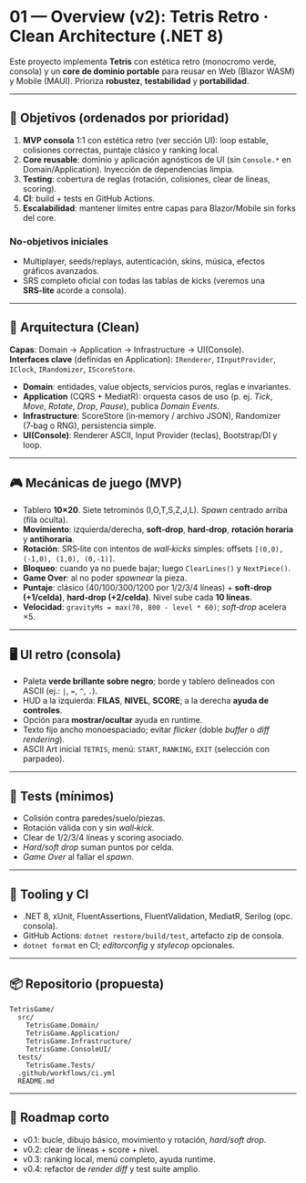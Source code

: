 # 01 — Overview (v2): Tetris Retro · Clean Architecture (.NET 8)

Este proyecto implementa **Tetris** con estética retro (monocromo verde, consola) y un **core de dominio portable** para reusar en Web (Blazor WASM) y Mobile (MAUI). Prioriza **robustez**, **testabilidad** y **portabilidad**.

---

## 🎯 Objetivos (ordenados por prioridad)
1) **MVP consola** 1:1 con estética retro (ver sección UI): loop estable, colisiones correctas, puntaje clásico y ranking local.
2) **Core reusable**: dominio y aplicación agnósticos de UI (sin `Console.*` en Domain/Application). Inyección de dependencias limpia.
3) **Testing**: cobertura de reglas (rotación, colisiones, clear de líneas, scoring).
4) **CI**: build + tests en GitHub Actions.
5) **Escalabilidad**: mantener límites entre capas para Blazor/Mobile sin forks del core.

### No‑objetivos iniciales
- Multiplayer, seeds/replays, autenticación, skins, música, efectos gráficos avanzados.
- SRS completo oficial con todas las tablas de kicks (veremos una **SRS‑lite** acorde a consola).

---

## 🧱 Arquitectura (Clean)
**Capas**: Domain → Application → Infrastructure → UI(Console).  
**Interfaces clave** (definidas en Application): `IRenderer`, `IInputProvider`, `IClock`, `IRandomizer`, `IScoreStore`.
- **Domain**: entidades, value objects, servicios puros, reglas e invariantes.
- **Application** (CQRS + MediatR): orquesta casos de uso (p. ej. *Tick*, *Move*, *Rotate*, *Drop*, *Pause*), publica *Domain Events*.
- **Infrastructure**: ScoreStore (in‑memory / archivo JSON), Randomizer (7‑bag o RNG), persistencia simple.
- **UI(Console)**: Renderer ASCII, Input Provider (teclas), Bootstrap/DI y loop.

---

## 🎮 Mecánicas de juego (MVP)
- Tablero **10×20**. Siete tetrominós (I,O,T,S,Z,J,L). *Spawn* centrado arriba (fila oculta).
- **Movimiento**: izquierda/derecha, **soft‑drop**, **hard‑drop**, **rotación horaria** y **antihoraria**.
- **Rotación**: SRS‑lite con intentos de *wall‑kicks* simples: offsets `[(0,0), (-1,0), (1,0), (0,-1)]`.
- **Bloqueo**: cuando ya no puede bajar; luego `ClearLines()` y `NextPiece()`.
- **Game Over**: al no poder *spawnear* la pieza.
- **Puntaje**: clásico (40/100/300/1200 por 1/2/3/4 líneas) + **soft‑drop (+1/celda)**, **hard‑drop (+2/celda)**. Nivel sube cada **10 líneas**.
- **Velocidad**: `gravityMs = max(70, 800 - level * 60)`; *soft‑drop* acelera ×5.

---

## 🖥️ UI retro (consola)
- Paleta **verde brillante sobre negro**; borde y tablero delineados con ASCII (ej.: `|`, `=`, `^`, `.`).
- HUD a la izquierda: **FILAS**, **NIVEL**, **SCORE**; a la derecha **ayuda de controles**.
- Opción para **mostrar/ocultar** ayuda en runtime.
- Texto fijo ancho monoespaciado; evitar *flicker* (doble *buffer* o *diff rendering*).
- ASCII Art inicial `TETRIS`, menú: `START`, `RANKING`, `EXIT` (selección con parpadeo).

---

## 🧪 Tests (mínimos)
- Colisión contra paredes/suelo/piezas.
- Rotación válida con y sin *wall‑kick*.
- Clear de 1/2/3/4 líneas y scoring asociado.
- *Hard/soft drop* suman puntos por celda.
- *Game Over* al fallar el *spawn*.

---

## 🔧 Tooling y CI
- .NET 8, xUnit, FluentAssertions, FluentValidation, MediatR, Serilog (opc. consola).
- GitHub Actions: `dotnet restore/build/test`, artefacto zip de consola.
- `dotnet format` en CI; *editorconfig* y *stylecop* opcionales.

---

## 📦 Repositorio (propuesta)
```
TetrisGame/
  src/
    TetrisGame.Domain/
    TetrisGame.Application/
    TetrisGame.Infrastructure/
    TetrisGame.ConsoleUI/
  tests/
    TetrisGame.Tests/
  .github/workflows/ci.yml
  README.md
```

---

## 🔭 Roadmap corto
- v0.1: bucle, dibujo básico, movimiento y rotación, *hard/soft drop*.
- v0.2: clear de líneas + score + nivel.
- v0.3: ranking local, menú completo, ayuda runtime.
- v0.4: refactor de *render diff* y test suite amplio.